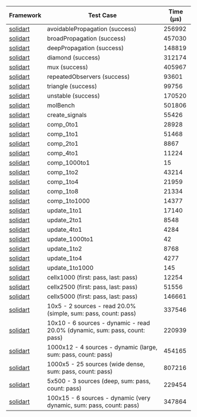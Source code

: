 | Framework | Test Case | Time (μs) |
| --- | --- | --- |
| [solidart](https://github.com/nank1ro/solidart) | avoidablePropagation (success) | 256992 |
| [solidart](https://github.com/nank1ro/solidart) | broadPropagation (success) | 457030 |
| [solidart](https://github.com/nank1ro/solidart) | deepPropagation (success) | 148819 |
| [solidart](https://github.com/nank1ro/solidart) | diamond (success) | 312174 |
| [solidart](https://github.com/nank1ro/solidart) | mux (success) | 405967 |
| [solidart](https://github.com/nank1ro/solidart) | repeatedObservers (success) | 93601 |
| [solidart](https://github.com/nank1ro/solidart) | triangle (success) | 99756 |
| [solidart](https://github.com/nank1ro/solidart) | unstable (success) | 170520 |
| [solidart](https://github.com/nank1ro/solidart) | molBench | 501806 |
| [solidart](https://github.com/nank1ro/solidart) | create_signals | 55426 |
| [solidart](https://github.com/nank1ro/solidart) | comp_0to1 | 28928 |
| [solidart](https://github.com/nank1ro/solidart) | comp_1to1 | 51468 |
| [solidart](https://github.com/nank1ro/solidart) | comp_2to1 | 8867 |
| [solidart](https://github.com/nank1ro/solidart) | comp_4to1 | 11224 |
| [solidart](https://github.com/nank1ro/solidart) | comp_1000to1 | 15 |
| [solidart](https://github.com/nank1ro/solidart) | comp_1to2 | 43214 |
| [solidart](https://github.com/nank1ro/solidart) | comp_1to4 | 21959 |
| [solidart](https://github.com/nank1ro/solidart) | comp_1to8 | 21334 |
| [solidart](https://github.com/nank1ro/solidart) | comp_1to1000 | 14377 |
| [solidart](https://github.com/nank1ro/solidart) | update_1to1 | 17140 |
| [solidart](https://github.com/nank1ro/solidart) | update_2to1 | 8548 |
| [solidart](https://github.com/nank1ro/solidart) | update_4to1 | 4284 |
| [solidart](https://github.com/nank1ro/solidart) | update_1000to1 | 42 |
| [solidart](https://github.com/nank1ro/solidart) | update_1to2 | 8768 |
| [solidart](https://github.com/nank1ro/solidart) | update_1to4 | 4277 |
| [solidart](https://github.com/nank1ro/solidart) | update_1to1000 | 145 |
| [solidart](https://github.com/nank1ro/solidart) | cellx1000 (first: pass, last: pass) | 12254 |
| [solidart](https://github.com/nank1ro/solidart) | cellx2500 (first: pass, last: pass) | 51556 |
| [solidart](https://github.com/nank1ro/solidart) | cellx5000 (first: pass, last: pass) | 146661 |
| [solidart](https://github.com/nank1ro/solidart) | 10x5 - 2 sources - read 20.0% (simple, sum: pass, count: pass) | 337546 |
| [solidart](https://github.com/nank1ro/solidart) | 10x10 - 6 sources - dynamic - read 20.0% (dynamic, sum: pass, count: pass) | 220939 |
| [solidart](https://github.com/nank1ro/solidart) | 1000x12 - 4 sources - dynamic (large, sum: pass, count: pass) | 454165 |
| [solidart](https://github.com/nank1ro/solidart) | 1000x5 - 25 sources (wide dense, sum: pass, count: pass) | 807216 |
| [solidart](https://github.com/nank1ro/solidart) | 5x500 - 3 sources (deep, sum: pass, count: pass) | 229454 |
| [solidart](https://github.com/nank1ro/solidart) | 100x15 - 6 sources - dynamic (very dynamic, sum: pass, count: pass) | 347864 |
